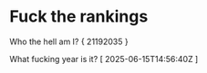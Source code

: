 # Fuck the rankings

Who the hell am I?
{ 21192035 }

What fucking year is it?
[ 2025-06-15T14:56:40Z ]

